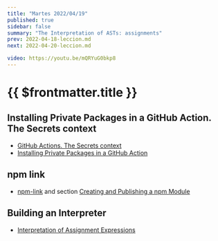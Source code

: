 ```yaml
---
title: "Martes 2022/04/19"
published: true
sidebar: false
summary: "The Interpretation of ASTs: assignments"
prev: 2022-04-18-leccion.md
next: 2022-04-20-leccion.md

video: https://youtu.be/mQRYuG0bkp8
---
```


# {{ $frontmatter.title }}

## Installing Private Packages in a GitHub Action. The Secrets context

* [GitHub Actions. The Secrets context](/temas/introduccion-a-javascript/github-actions.html#the-secrets-context)
* [Installing Private Packages in a GitHub Action](/temas/introduccion-a-javascript/creating-and-publishing-npm-module.html#installing-private-packages-in-a-github-action)

## npm link

* [npm-link](https://docs.npmjs.com/cli/v8/commands/npm-link) and section [Creating and Publishing a npm Module](/temas/introduccion-a-javascript/creating-and-publishing-npm-module.md)

## Building an Interpreter

* [Interpretation of Assignment Expressions](/temas/interpretation/assignment-interpretation.html#l-values-and-r-values)

